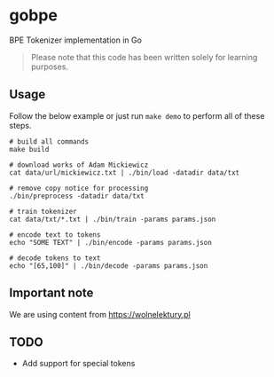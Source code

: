 # gobpe
BPE Tokenizer implementation in Go

> Please note that this code has been written solely for learning purposes. 

## Usage

Follow the below example or just run `make demo` to perform all of these steps.

```shell
# build all commands
make build

# download works of Adam Mickiewicz
cat data/url/mickiewicz.txt | ./bin/load -datadir data/txt

# remove copy notice for processing
./bin/preprocess -datadir data/txt

# train tokenizer
cat data/txt/*.txt | ./bin/train -params params.json

# encode text to tokens
echo "SOME TEXT" | ./bin/encode -params params.json

# decode tokens to text
echo "[65,100]" | ./bin/decode -params params.json
```

## Important note

We are using content from https://wolnelektury.pl

## TODO
* Add support for special tokens